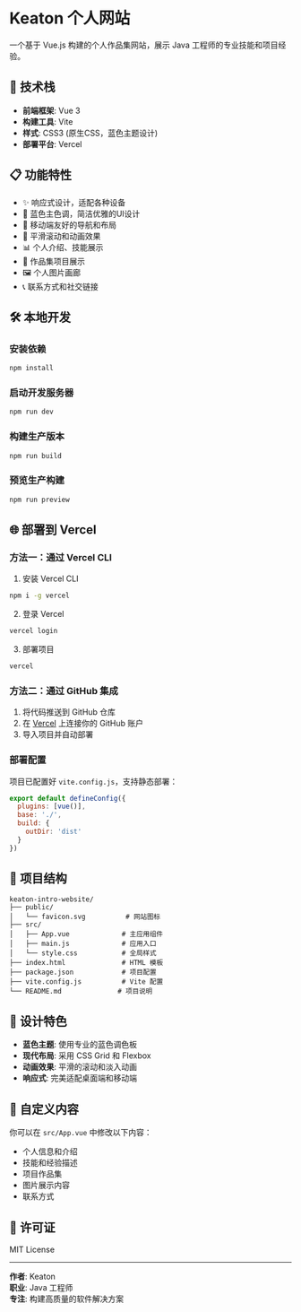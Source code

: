 # Keaton 个人网站

一个基于 Vue.js 构建的个人作品集网站，展示 Java 工程师的专业技能和项目经验。

## 🚀 技术栈

- **前端框架**: Vue 3
- **构建工具**: Vite
- **样式**: CSS3 (原生CSS，蓝色主题设计)
- **部署平台**: Vercel

## 📋 功能特性

- ✨ 响应式设计，适配各种设备
- 🎨 蓝色主色调，简洁优雅的UI设计
- 📱 移动端友好的导航和布局
- 🔄 平滑滚动和动画效果
- 📊 个人介绍、技能展示
- 💼 作品集项目展示
- 🖼️ 个人图片画廊
- 📞 联系方式和社交链接

## 🛠️ 本地开发

### 安装依赖
```bash
npm install
```

### 启动开发服务器
```bash
npm run dev
```

### 构建生产版本
```bash
npm run build
```

### 预览生产构建
```bash
npm run preview
```

## 🌐 部署到 Vercel

### 方法一：通过 Vercel CLI

1. 安装 Vercel CLI
```bash
npm i -g vercel
```

2. 登录 Vercel
```bash
vercel login
```

3. 部署项目
```bash
vercel
```

### 方法二：通过 GitHub 集成

1. 将代码推送到 GitHub 仓库
2. 在 [Vercel](https://vercel.com) 上连接你的 GitHub 账户
3. 导入项目并自动部署

### 部署配置

项目已配置好 `vite.config.js`，支持静态部署：

```javascript
export default defineConfig({
  plugins: [vue()],
  base: './',
  build: {
    outDir: 'dist'
  }
})
```

## 📁 项目结构

```
keaton-intro-website/
├── public/
│   └── favicon.svg          # 网站图标
├── src/
│   ├── App.vue             # 主应用组件
│   ├── main.js             # 应用入口
│   └── style.css           # 全局样式
├── index.html              # HTML 模板
├── package.json            # 项目配置
├── vite.config.js          # Vite 配置
└── README.md              # 项目说明
```

## 🎨 设计特色

- **蓝色主题**: 使用专业的蓝色调色板
- **现代布局**: 采用 CSS Grid 和 Flexbox
- **动画效果**: 平滑的滚动和淡入动画
- **响应式**: 完美适配桌面端和移动端

## 📝 自定义内容

你可以在 `src/App.vue` 中修改以下内容：

- 个人信息和介绍
- 技能和经验描述
- 项目作品集
- 图片展示内容
- 联系方式

## 📄 许可证

MIT License

---

**作者**: Keaton  
**职业**: Java 工程师  
**专注**: 构建高质量的软件解决方案